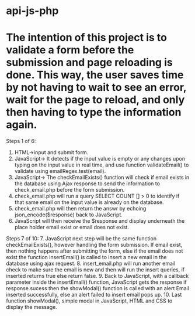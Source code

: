 # api-js-php

# The intention of this project is to validate a form before the submission and page reloading is done. This way, the user saves time by not having to wait to see an error, wait for the page to reload, and only then having to type the information again.

Steps 1 of 6:
1. HTML->input and submit form.
2. JavaScript-> It detects if the input value is empty or any changes upon typing on the input value in real time, and use function validateEmail() to validate using emailRegex.test(email).
3. JavaScript-> The checkEmailExists() function will check if email exists in the database using Ajax response to send the information to check_email.php before the form submission.
4. check_email.php will run a query SELECT COUNT [] > 0 to identify if that same email on the input value is already on the database.
5. check_email.php will then return the answr by echoing json_encode($response) back to JavaScript.
6. JavaScript will then receive the $response and display underneath the place holder email exist or email does not exist.

Steps 7 of 10:
7. JavaScript  next step will be the same function checkEmailExists(), however handling the form submission. If email exist, then nothing happens after submitting the form, else if the email does not exist the function insertEmail() is called to insert a new email in the database using ajax request.
8. insert_email.php will run another email check to make sure the email is new and then will run the insert queries, if inserted returns true else return false.
9. Back to JavaScript, with a callback parameter inside the insertEmail() function, JavaScript gets the response if response.sucess then the showModal() function is called with an alert Email inserted successfully, else an alert failed to insert email pops up.
10. Last function showModal(), simple modal in JavaScript, HTML and CSS to display the message.
